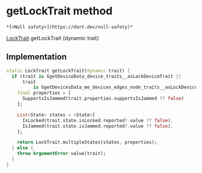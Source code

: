 


# getLockTrait method




    *[<Null safety>](https://dart.dev/null-safety)*




[LockTrait](../../yonomi-sdk/LockTrait-class.md) getLockTrait
(dynamic trait)








## Implementation

```dart
static LockTrait getLockTrait(dynamic trait) {
  if (trait is GgetDeviceData_device_traits__asLockDeviceTrait ||
      trait
          is GgetDevicesData_me_devices_edges_node_traits__asLockDeviceTrait) {
    final properties = [
      SupportsIsJammed(trait.properties.supportsIsJammed ?? false)
    ];

    List<State> states = <State>[
      IsLocked(trait.state.isLocked.reported?.value ?? false),
      IsJammed(trait.state.isJammed.reported?.value ?? false),
    ];

    return LockTrait.multipleStates(states, properties);
  } else {
    throw ArgumentError.value(trait);
  }
}
```







